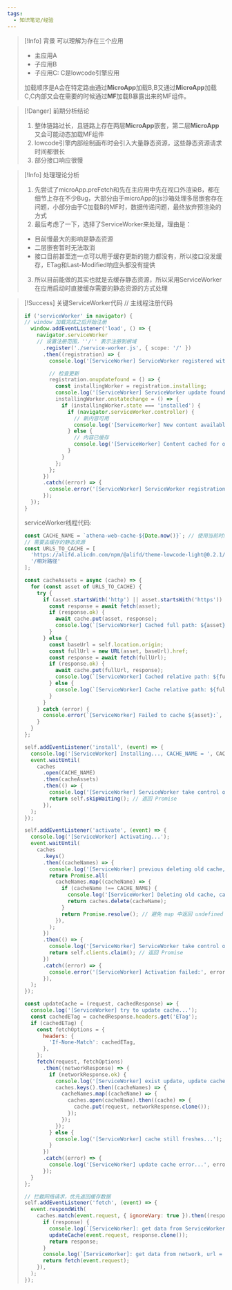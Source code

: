 ```yaml
---
tags:
  - 知识笔记/经验
---
```

> [!Info] 背景
> 可以理解为存在三个应用
> - 主应用A
> - 子应用B
> - 子应用C: C是lowcode引擎应用
> 
> 加载顺序是A会在特定路由通过**MicroApp**加载B,B又通过**MicroApp**加载C,C内部又会在需要的时候通过**MF**加载B暴露出来的MF组件。

>[!Danger] 前期分析结论
>1. 整体链路过长，且链路上存在两层**MicroApp**嵌套，第二层**MicroApp**又会可能动态加载MF组件
>2. lowcode引擎内部绘制画布时会引入大量静态资源，这些静态资源请求时间都很长
>3. 部分接口响应很慢

>[!Info] 处理理论分析
>1. 先尝试了microApp.preFetch和先在主应用中先在视口外渲染B，都在细节上存在不少Bug，大部分由于microApp的js沙箱处理多层嵌套存在问题，小部分由于C加载B的MF时，数据传递问题，最终放弃预渲染的方式
>2. 最后考虑了一下，选择了ServiceWorker来处理，理由是：
>	- 目前慢最大的影响是静态资源
>	- 二层嵌套暂时无法取消
>	- 接口目前甚至连一点可以用于缓存更新的能力都没有，所以接口没发缓存，ETag和Last-Modified响应头都没有提供
>3. 所以目前能做的其实也就是去缓存静态资源，所以采用ServiceWorker在应用启动时直接缓存需要的静态资源的方式处理

>[!Success] 关键ServiceWorker代码
>// 主线程注册代码
> ```typescript
> if ('serviceWorker' in navigator) {
> // window 加载完成之后开始注册
>   window.addEventListener('load', () => {
>     navigator.serviceWorker
>     // 设置注册范围，''/'' 表示注册到根域
>       .register('./service-worker.js', { scope: '/' })
>       .then((registration) => {
>         console.log('[ServiceWorker] ServiceWorker registered with scope:', registration.scope);
> 
>         // 检查更新
>         registration.onupdatefound = () => {
>           const installingWorker = registration.installing;
>           console.log('[ServiceWorker] ServiceWorker update found.');
>           installingWorker.onstatechange = () => {
>             if (installingWorker.state === 'installed') {
>               if (navigator.serviceWorker.controller) {
>                 // 新内容可用
>                 console.log('[ServiceWorker] New content available, please refresh.');
>               } else {
>                 // 内容已缓存
>                 console.log('[ServiceWorker] Content cached for offline use.');
>               }
>             }
>           };
>         };
>       })
>       .catch((error) => {
>         console.error('[ServiceWorker] ServiceWorker registration failed:', error);
>       });
>   });
> }
> ```
> serviceWorker线程代码:
> ```javascript
> const CACHE_NAME = `athena-web-cache-${Date.now()}`; // 使用当前时间戳生成唯一名称;
> // 需要去缓存的静态资源
> const URLS_TO_CACHE = [
>   'https://alifd.alicdn.com/npm/@alifd/theme-lowcode-light@0.2.1/variables.css',
>   '/相对路径'
> ];
> 
> const cacheAssets = async (cache) => {
>   for (const asset of URLS_TO_CACHE) {
>     try {
>       if (asset.startsWith('http') || asset.startsWith('https')) {
>         const response = await fetch(asset);
>         if (response.ok) {
>           await cache.put(asset, response);
>           console.log(`[ServiceWorker] Cached full path: ${asset}, response = `, response);
>         }
>       } else {
>         const baseUrl = self.location.origin;
>         const fullUrl = new URL(asset, baseUrl).href;
>         const response = await fetch(fullUrl);
>         if (response.ok) {
>           await cache.put(fullUrl, response);
>           console.log(`[ServiceWorker] Cached relative path: ${fullUrl}, response = `, response);
>         } else {
>           console.log(`[ServiceWorker] Cache relative path: ${fullUrl} failure`);
>         }
>       }
>     } catch (error) {
>       console.error(`[ServiceWorker] Failed to cache ${asset}:`, error);
>     }
>   }
> };
> 
> self.addEventListener('install', (event) => {
>   console.log('[ServiceWorker] Installing..., CACHE_NAME = ', CACHE_NAME);
>   event.waitUntil(
>     caches
>       .open(CACHE_NAME)
>       .then(cacheAssets)
>       .then(() => {
>         console.log('[ServiceWorker] ServiceWorker take control of the page...');
>         return self.skipWaiting(); // 返回 Promise
>       }),
>   );
> });
> 
> self.addEventListener('activate', (event) => {
>   console.log('[ServiceWorker] Activating...');
>   event.waitUntil(
>     caches
>       .keys()
>       .then((cacheNames) => {
>         console.log('[ServiceWorker] previous deleting old cache, CACHE_NAME = ', CACHE_NAME);
>         return Promise.all(
>           cacheNames.map((cacheName) => {
>             if (cacheName !== CACHE_NAME) {
>               console.log('[ServiceWorker] Deleting old cache, cacheName = ', cacheName);
>               return caches.delete(cacheName);
>             }
>             return Promise.resolve(); // 避免 map 中返回 undefined
>           }),
>         );
>       })
>       .then(() => {
>         console.log('[ServiceWorker] ServiceWorker take control of the page...');
>         return self.clients.claim(); // 返回 Promise
>       })
>       .catch((error) => {
>         console.error('[ServiceWorker] Activation failed:', error);
>       }),
>   );
> });
> 
> const updateCache = (request, cachedResponse) => {
>   console.log('[ServiceWorker] try to update cache...');
>   const cachedETag = cachedResponse.headers.get('ETag');
>   if (cachedETag) {
>     const fetchOptions = {
>       headers: {
>         'If-None-Match': cachedETag,
>       },
>     };
>     fetch(request, fetchOptions)
>       .then((networkResponse) => {
>         if (networkResponse.ok) {
>           console.log('[ServiceWorker] exist update, update cache...');
>           caches.keys().then((cacheNames) => {
>             cacheNames.map((cacheName) => {
>               caches.open(cacheName).then((cache) => {
>                 cache.put(request, networkResponse.clone());
>               });
>             });
>           });
>         } else {
>           console.log('[ServiceWorker] cache still freshes...');
>         }
>       })
>       .catch((error) => {
>         console.log('[ServiceWorker] update cache error...', error);
>       });
>   }
> };
> 
> // 拦截网络请求，优先返回缓存数据
> self.addEventListener('fetch', (event) => {
>   event.respondWith(
>     caches.match(event.request, { ignoreVary: true }).then((response) => {
>       if (response) {
>         console.log(`[ServiceWorker]: get data from ServiceWorker, url = `, event.request.url);
>         updateCache(event.request, response.clone());
>         return response;
>       }
>       console.log(`[ServiceWorker]: get data from network, url = `, event.request.url);
>       return fetch(event.request);
>     }),
>   );
> });
> ```

